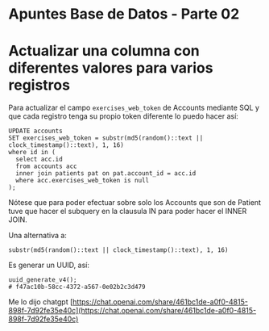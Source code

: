 # Apuntes Base de Datos - Parte 02

# Actualizar una columna con diferentes valores para varios registros

Para actualizar el campo `exercises_web_token` de Accounts mediante SQL y que cada registro tenga su propio token diferente lo puedo hacer así:

    UPDATE accounts
    SET exercises_web_token = substr(md5(random()::text || clock_timestamp()::text), 1, 16)
    where id in (
      select acc.id
      from accounts acc
      inner join patients pat on pat.account_id = acc.id
      where acc.exercises_web_token is null
    );

Nótese que para poder efectuar sobre solo los Accounts que son de Patient tuve que hacer el subquery en la clausula IN para poder hacer el INNER JOIN.

Una alternativa a:

    substr(md5(random()::text || clock_timestamp()::text), 1, 16)

Es generar un UUID, así:

    uuid_generate_v4();
    # f47ac10b-58cc-4372-a567-0e02b2c3d479

Me lo dijo chatgpt [https://chat.openai.com/share/461bc1de-a0f0-4815-898f-7d92fe35e40c](https://chat.openai.com/share/461bc1de-a0f0-4815-898f-7d92fe35e40c)

